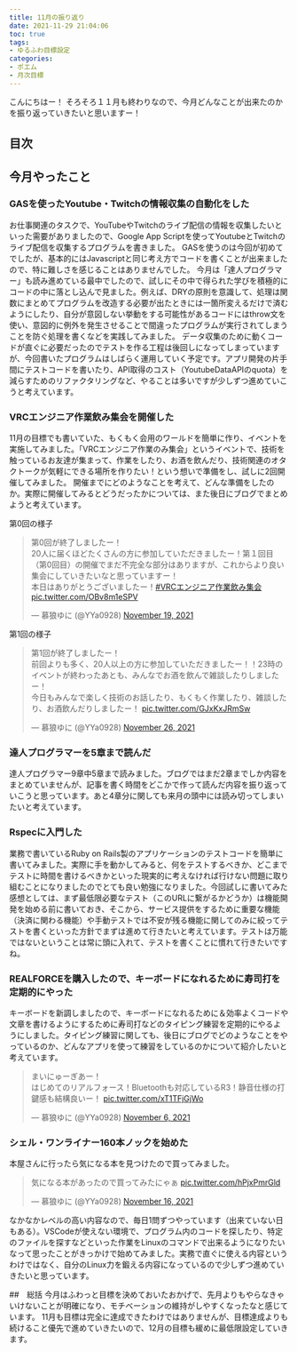 ```yaml
---
title: 11月の振り返り
date: 2021-11-29 21:04:06
toc: true
tags:
- ゆるふわ目標設定
categories:
- ポエム
- 月次目標
---
```


こんにちはー！
そろそろ１１月も終わりなので、今月どんなことが出来たのかを振り返っていきたいと思いますー！

## 目次
<!-- toc -->

<!--more-->

## 今月やったこと

### GASを使ったYoutube・Twitchの情報収集の自動化をした
お仕事関連のタスクで、YouTubeやTwitchのライブ配信の情報を収集したいといった需要がありましたので、Google App Scriptを使ってYoutubeとTwitchのライブ配信を収集するプログラムを書きました。
GASを使うのは今回が初めてでしたが、基本的にはJavascriptと同じ考え方でコードを書くことが出来ましたので、特に難しさを感じることはありませんでした。
今月は「達人プログラマー」も読み進めている最中でしたので、試しにその中で得られた学びを積極的にコードの中に落とし込んで見ました。例えば、DRYの原則を意識して、処理は関数にまとめてプログラムを改造する必要が出たときには一箇所変えるだけで済むようにしたり、自分が意図しない挙動をする可能性があるコードにはthrow文を使い、意図的に例外を発生させることで間違ったプログラムが実行されてしまうことを防ぐ処理を書くなどを実践してみました。
データ収集のために動くコードが直ぐに必要だったのでテストを作る工程は後回しになってしまっていますが、今回書いたプログラムはしばらく運用していく予定です。アプリ開発の片手間にテストコードを書いたり、API取得のコスト（YoutubeDataAPIのquota）を減らすためのリファクタリングなど、やることは多いですが少しずつ進めていこうと考えています。

### VRCエンジニア作業飲み集会を開催した
11月の目標でも書いていた、もくもく会用のワールドを簡単に作り、イベントを実施してみました。「VRCエンジニア作業のみ集会」というイベントで、技術を触っているお友達が集まって、作業をしたり、お酒を飲んだり、技術関連のオタクトークが気軽にできる場所を作りたい！という想いで準備をし、試しに2回開催してみました。
開催までにどのようなことを考えて、どんな準備をしたのか。実際に開催してみるとどうだったかについては、また後日にブログでまとめようと考えています。

第0回の様子
<blockquote class="twitter-tweet"><p lang="ja" dir="ltr">第0回が終了しましたー！<br>20人に届くほどたくさんの方に参加していただきましたー！第１回目（第0回目）の開催でまだ不完全な部分はありますが、これからより良い集会にしていきたいなと思っていますー！<br>本日はありがとうございましたー！<a href="https://twitter.com/hashtag/VRC%E3%82%A8%E3%83%B3%E3%82%B8%E3%83%8B%E3%82%A2%E4%BD%9C%E6%A5%AD%E9%A3%B2%E3%81%BF%E9%9B%86%E4%BC%9A?src=hash&amp;ref_src=twsrc%5Etfw">#VRCエンジニア作業飲み集会</a> <a href="https://t.co/OBv8m1eSPV">pic.twitter.com/OBv8m1eSPV</a></p>&mdash; 慕狼ゆに (@YYa0928) <a href="https://twitter.com/YYa0928/status/1461722637080530946?ref_src=twsrc%5Etfw">November 19, 2021</a></blockquote> <script async src="https://platform.twitter.com/widgets.js" charset="utf-8"></script>

第1回の様子
<blockquote class="twitter-tweet"><p lang="ja" dir="ltr">第1回が終了しましたー！<br>前回よりも多く、20人以上の方に参加していただきましたー！！23時のイベントが終わったあとも、みんなでお酒を飲んで雑談したりしましたー！<br>今日もみんなで楽しく技術のお話したり、もくもく作業したり、雑談したり、お酒飲んだりしましたー！ <a href="https://t.co/GJxKxJRmSw">pic.twitter.com/GJxKxJRmSw</a></p>&mdash; 慕狼ゆに (@YYa0928) <a href="https://twitter.com/YYa0928/status/1464268538814689280?ref_src=twsrc%5Etfw">November 26, 2021</a></blockquote> <script async src="https://platform.twitter.com/widgets.js" charset="utf-8"></script>

### 達人プログラマーを5章まで読んだ
達人プログラマー9章中5章まで読みました。ブログではまだ2章までしか内容をまとめていませんが、記事を書く時間をどこかで作って読んだ内容を振り返っていこうと思っています。あと4章分に関しても来月の頭中には読み切ってしまいたいと考えています。

### Rspecに入門した
業務で書いているRuby on Rails製のアプリケーションのテストコードを簡単に書いてみました。実際に手を動かしてみると、何をテストするべきか、どこまでテストに時間を書けるべきかといった現実的に考えなければ行けない問題に取り組むことになりましたのでとても良い勉強になりました。今回試しに書いてみた感想としては、まず最低限必要なテスト（このURLに繋がるかどうか）は機能開発を始める前に書いておき、そこから、サービス提供をするために重要な機能（決済に関わる機能）や手動テストでは不安が残る機能に関してのみに絞ってテストを書くといった方針でまずは進めて行きたいと考えています。テストは万能ではないということは常に頭に入れて、テストを書くことに慣れて行きたいですね。

### REALFORCEを購入したので、キーボードになれるために寿司打を定期的にやった
キーボードを新調しましたので、キーボードになれるために＆効率よくコードや文章を書けるようにするために寿司打などのタイピング練習を定期的にやるようにしました。タイピング練習に関しても、後日にブログでどのようなことをやっているのか、どんなアプリを使って練習をしているのかについて紹介したいと考えています。

<blockquote class="twitter-tweet"><p lang="ja" dir="ltr">まいにゅーぎあー！<br>はじめてのリアルフォース！Bluetoothも対応しているR3！静音仕様の打鍵感も結構良いー！ <a href="https://t.co/xT1TFjGjWo">pic.twitter.com/xT1TFjGjWo</a></p>&mdash; 慕狼ゆに (@YYa0928) <a href="https://twitter.com/YYa0928/status/1456817478592458754?ref_src=twsrc%5Etfw">November 6, 2021</a></blockquote> <script async src="https://platform.twitter.com/widgets.js" charset="utf-8"></script>

### シェル・ワンライナー160本ノックを始めた

本屋さんに行ったら気になる本を見つけたので買ってみました。

<blockquote class="twitter-tweet"><p lang="ja" dir="ltr">気になる本があったので買ってみたにゃぁ <a href="https://t.co/hPjxPmrGld">pic.twitter.com/hPjxPmrGld</a></p>&mdash; 慕狼ゆに (@YYa0928) <a href="https://twitter.com/YYa0928/status/1460511240187383811?ref_src=twsrc%5Etfw">November 16, 2021</a></blockquote> <script async src="https://platform.twitter.com/widgets.js" charset="utf-8"></script>

なかなかレベルの高い内容なので、毎日1問ずつやっています（出来ていない日もある）。VSCodeが使えない環境で、プログラム内のコードを探したり、特定のファイルを探すなどといった作業をLinuxのコマンドで出来るようになりたいなって思ったことがきっかけで始めてみました。実務で直ぐに使える内容というわけではなく、自分のLinux力を鍛える内容になっているので少しずつ進めていきたいと思っています。

##　総括
今月はふわっと目標を決めておいたおかげで、先月よりもやらなきゃいけないことが明確になり、モチベーションの維持がしやすくなったなと感じています。
11月も目標は完全に達成できたわけではありませんが、目標達成よりも続けること優先で進めていきたいので、12月の目標も緩めに最低限設定していきます。